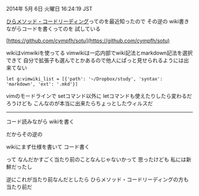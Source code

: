 2014年  5月  6日 火曜日 16:24:19 JST

[ひらメソッド・コードリーディング](http://testnoda.sakura.ne.jp/index.php?plugin=attach&refer=testnoda/ページ作者&openfile=ひらメソッド初心者奮闘記.pdf)ってのを最近知ったので
その逆の
wiki書きながらコードを書くってのを
試している

[https://github.com/cympfh/sotu](https://github.com/cympfh/sotu)

wikiはvimwikiを使ってる
vimwikiは一応内部でwiki記法とmarkdown記法を選択できて
自分で拡張子も選んでとかあるので他人にぱっと見せられるようには出来てない

```vim
let g:vimwiki_list = [{'path': '~/Dropbox/study', 'syntax': 'markdown', 'ext': '.mkd'}]
```

vimのモードラインで
setコマンド以外に
letコマンドも使えたりしたら変わるだろうけども
こんなのが本当に出来たらちょっとしたウィルスだ

---

コード読みながら
wikiを書く

だからその逆の

wikiにまず仕様を書いて
コード書く

って
なんだかすごく当たり前のことなんじゃないかって
思ったけども
私には新鮮だったし

逆にこれが当たり前なんだとしたら
ひらメソッド・コードリーディングの方も
当たり前だ
